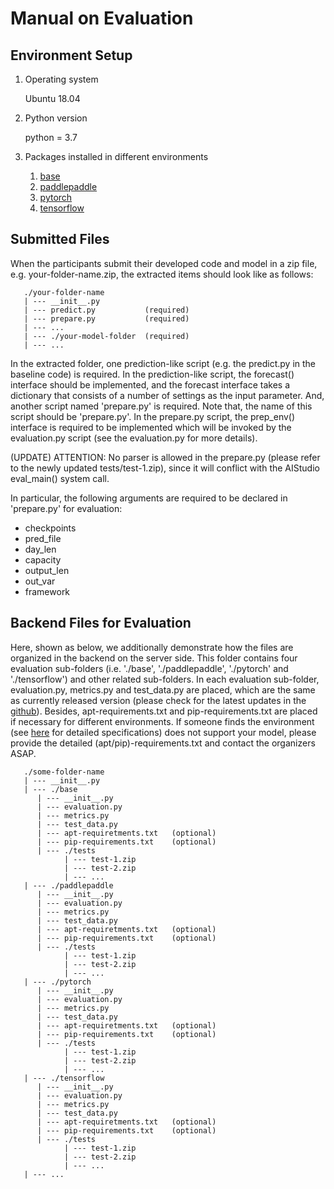 
# Manual on Evaluation


## Environment Setup   

1. Operating system

    Ubuntu 18.04 

2. Python version

    python = 3.7

3. Packages installed in different environments

   1. [base](requirements/base_env_installed_packages.md)
   2. [paddlepaddle](requirements/paddlepaddle_env_installed_packages.md)
   3. [pytorch](requirements/pytorch_env_installed_packages.md)
   4. [tensorflow](requirements/tensorflow_env_installed_packages.md)



## Submitted Files

When the participants submit their developed code and model in a zip file, e.g. your-folder-name.zip, 
the extracted items should look like as follows: 

```
   ./your-folder-name
   | --- __init__.py         
   | --- predict.py           (required)
   | --- prepare.py           (required)
   | --- ... 
   | --- ./your-model-folder  (required)
   | --- ... 
```

In the extracted folder, 
one prediction-like script (e.g. the predict.py in the baseline code) is required.
In the prediction-like script, the forecast() interface should be implemented, 
and the forecast interface takes a dictionary that consists of a number of settings as the input parameter. 
And, another script named 'prepare.py' is required. 
Note that, the name of this script should be 'prepare.py'.
In the prepare.py script, the prep_env() interface is required to be implemented which will be invoked 
by the evaluation.py script (see the evaluation.py for more details). 

(UPDATE) ATTENTION: No parser is allowed in the prepare.py (please refer to the newly updated tests/test-1.zip), 
since it will conflict with the AIStudio eval_main() system call. 

In particular, the following arguments are required to be declared in 'prepare.py' for evaluation: 
   * checkpoints
   * pred_file
   * day_len
   * capacity
   * output_len
   * out_var
   * framework


## Backend Files for Evaluation

Here, shown as below, we additionally demonstrate how the files are organized in the backend on the server side. 
This folder contains four evaluation sub-folders (i.e. './base', './paddlepaddle', './pytorch' and './tensorflow') and other related sub-folders. 
In each evaluation sub-folder, evaluation.py, metrics.py and test_data.py are placed, which are the same as currently released version 
(please check for the latest updates in the [github](https://github.com/PaddlePaddle/PaddleSpatial/tree/main/apps/wpf_baseline_gru/kddcup22-sdwpf-evaluation/paddlepaddle)).
Besides, apt-requirements.txt and pip-requirements.txt are placed if necessary for different environments. 
If someone finds the environment (see [here](./requirements) for detailed specifications) does not support 
your model, please provide the detailed (apt/pip)-requirements.txt and contact the organizers ASAP. 

```
   ./some-folder-name
   | --- __init__.py         
   | --- ./base
      | --- __init__.py
      | --- evaluation.py
      | --- metrics.py
      | --- test_data.py
      | --- apt-requiretments.txt   (optional)
      | --- pip-requirements.txt    (optional)
      | --- ./tests
            | --- test-1.zip
            | --- test-2.zip
            | --- ...
   | --- ./paddlepaddle
      | --- __init__.py
      | --- evaluation.py
      | --- metrics.py
      | --- test_data.py
      | --- apt-requiretments.txt   (optional)
      | --- pip-requirements.txt    (optional)
      | --- ./tests
            | --- test-1.zip
            | --- test-2.zip
            | --- ...
   | --- ./pytorch
      | --- __init__.py
      | --- evaluation.py
      | --- metrics.py
      | --- test_data.py
      | --- apt-requiretments.txt   (optional)
      | --- pip-requirements.txt    (optional)
      | --- ./tests
            | --- test-1.zip
            | --- test-2.zip
            | --- ...
   | --- ./tensorflow
      | --- __init__.py
      | --- evaluation.py
      | --- metrics.py
      | --- test_data.py
      | --- apt-requiretments.txt   (optional)
      | --- pip-requirements.txt    (optional)
      | --- ./tests
            | --- test-1.zip
            | --- test-2.zip
            | --- ...
   | --- ...
```


